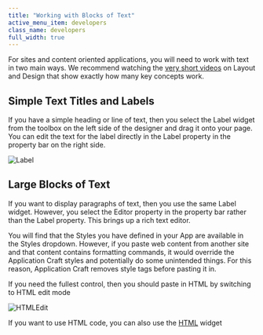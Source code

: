 ```yaml
---
title: "Working with Blocks of Text"
active_menu_item: developers
class_name: developers
full_width: true
---
```



For sites and content oriented applications, you will need to work with text in two main ways. We recommend watching the [very short videos](http://www.applicationcraft.com/mobile-application/developer-center/training-videos) on Layout and Design that show exactly how many key concepts work.

## Simple Text Titles and Labels

If you have a simple heading or line of text, then you select the Label widget from the toolbox on the left side of the designer and drag it onto your page. You can edit the text for the label directly in the Label property in the property bar on the right side.

![Label](/img/docs/label.png)

## Large Blocks of Text

If you want to display paragraphs of text, then you use the same Label widget. However, you select the Editor property in the property bar rather than the Label property. This brings up a rich text editor.

You will find that the Styles you have defined in your App are available in the Styles dropdown. However, if you paste web content from another site and that content contains formatting commands, it would override the Application Craft styles and potentially do some unintended things. For this reason, Application Craft removes style tags before pasting it in.

If you need the fullest control, then you should paste in HTML by switching to HTML edit mode

![HTMLEdit](/img/docs/htmledit.zoom72.png)

If you want to use HTML code, you can also use the [HTML](../../../widget-properties-events/common/html2) widget

